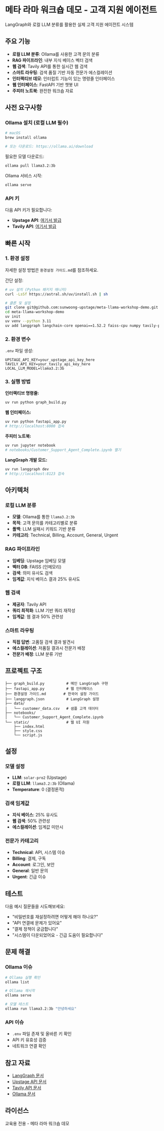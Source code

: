 # 메타 라마 워크숍 데모 - 고객 지원 에이전트

LangGraph와 로컬 LLM 분류를 활용한 실제 고객 지원 에이전트 시스템

## 주요 기능

- **로컬 LLM 분류**: Ollama를 사용한 고객 문의 분류
- **RAG 파이프라인**: 내부 지식 베이스 벡터 검색
- **웹 검색**: Tavily API를 통한 실시간 웹 검색
- **스마트 라우팅**: 검색 품질 기반 자동 전문가 에스컬레이션
- **인터랙티브 데모**: 인터럽트 기능이 있는 명령줄 인터페이스
- **웹 인터페이스**: FastAPI 기반 챗봇 UI
- **주피터 노트북**: 완전한 워크숍 자료

## 사전 요구사항

### Ollama 설치 (로컬 LLM 필수)

```bash
# macOS
brew install ollama

# 또는 다운로드: https://ollama.ai/download
```

필요한 모델 다운로드:
```bash
ollama pull llama3.2:3b
```

Ollama 서비스 시작:
```bash
ollama serve
```

### API 키

다음 API 키가 필요합니다:
- **Upstage API**: [여기서 발급](https://console.upstage.ai/)
- **Tavily API**: [여기서 발급](https://tavily.com/)

## 빠른 시작

### 1. 환경 설정

자세한 설정 방법은 `환경설정 가이드.md`를 참조하세요.

간단 설정:
```bash
# uv 설치 (Python 패키지 매니저)
curl -LsSf https://astral.sh/uv/install.sh | sh

# 클론 및 설정
git clone git@github.com:sunwoong-upstage/meta-llama-workshop-demo.git
cd meta-llama-workshop-demo
uv init
uv venv --python 3.11
uv add langgraph langchain-core openai==1.52.2 faiss-cpu numpy tavily-python python-dotenv "httpx<0.28.0" jupyter ipykernel langchain-upstage langchain langgraph-cli[inmem]
```

### 2. 환경 변수

`.env` 파일 생성:
```env
UPSTAGE_API_KEY=your_upstage_api_key_here
TAVILY_API_KEY=your_tavily_api_key_here
LOCAL_LLM_MODEL=llama3.2:3b
```

### 3. 실행 방법

**인터랙티브 명령줄:**
```bash
uv run python graph_build.py
```

**웹 인터페이스:**
```bash
uv run python fastapi_app.py
# http://localhost:8000 접속
```

**주피터 노트북:**
```bash
uv run jupyter notebook
# notebooks/Customer_Support_Agent_Complete.ipynb 열기
```

**LangGraph 개발 모드:**
```bash
uv run langgraph dev
# http://localhost:8123 접속
```

## 아키텍처

### 로컬 LLM 분류
- **모델**: Ollama를 통한 `llama3.2:3b`
- **목적**: 고객 문의를 카테고리별로 분류
- **폴백**: LLM 실패시 키워드 기반 분류
- **카테고리**: Technical, Billing, Account, General, Urgent

### RAG 파이프라인
- **임베딩**: Upstage 임베딩 모델
- **벡터 DB**: FAISS (인메모리)
- **검색**: 의미 유사도 검색
- **임계값**: 지식 베이스 결과 25% 유사도

### 웹 검색
- **제공자**: Tavily API
- **쿼리 최적화**: LLM 기반 쿼리 재작성
- **임계값**: 웹 결과 50% 관련성

### 스마트 라우팅
- **직접 답변**: 고품질 검색 결과 발견시
- **에스컬레이션**: 저품질 결과시 전문가 배정
- **전문가 배정**: LLM 분류 기반

## 프로젝트 구조

```
├── graph_build.py          # 메인 LangGraph 구현
├── fastapi_app.py          # 웹 인터페이스
├── 환경설정 가이드.md        # 한국어 설정 가이드
├── langgraph.json          # LangGraph 설정
├── data/
│   └── customer_data.csv   # 샘플 고객 데이터
├── notebooks/
│   └── Customer_Support_Agent_Complete.ipynb
└── static/                 # 웹 UI 자원
    ├── index.html
    ├── style.css
    └── script.js
```

## 설정

### 모델 설정
- **LLM**: `solar-pro2` (Upstage)
- **로컬 LLM**: `llama3.2:3b` (Ollama)
- **Temperature**: 0 (결정론적)

### 검색 임계값
- **지식 베이스**: 25% 유사도
- **웹 검색**: 50% 관련성
- **에스컬레이션**: 임계값 미만시

### 전문가 카테고리
- **Technical**: API, 시스템 이슈
- **Billing**: 결제, 구독
- **Account**: 로그인, 보안
- **General**: 일반 문의
- **Urgent**: 긴급 이슈

## 테스트

다음 예시 질문들을 시도해보세요:
- "비밀번호를 재설정하려면 어떻게 해야 하나요?"
- "API 연결에 문제가 있어요"
- "결제 정책이 궁금합니다"
- "시스템이 다운되었어요 - 긴급 도움이 필요합니다"

## 문제 해결

### Ollama 이슈
```bash
# Ollama 실행 확인
ollama list

# Ollama 재시작
ollama serve

# 모델 테스트
ollama run llama3.2:3b "안녕하세요"
```

### API 이슈
- `.env` 파일 존재 및 올바른 키 확인
- API 키 유효성 검증
- 네트워크 연결 확인

## 참고 자료

- [LangGraph 문서](https://langchain-ai.github.io/langgraph/)
- [Upstage API 문서](https://developers.upstage.ai/)
- [Tavily API 문서](https://docs.tavily.com/)
- [Ollama 문서](https://github.com/ollama/ollama)

## 라이선스

교육용 전용 - 메타 라마 워크숍 데모